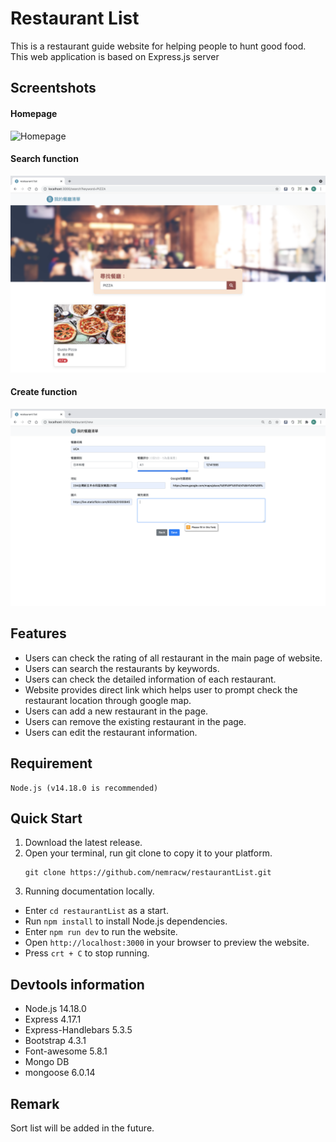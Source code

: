 # Restaurant List
This is a restaurant guide website for helping people to hunt good food. This web application is based on Express.js server

## Screentshots
#### Homepage
![Homepage](https://github.com/nemracw/restaurant_list/blob/main/public/image/newMainPageR2.png)

#### Search function
![Search](https://github.com/nemracw/restaurant_list/blob/main/public/image/searchSuccess.png)

#### Create function
![Create](https://github.com/nemracw/restaurant_list/blob/main/public/image/createPage.png)

## Features
* Users can check the rating of all restaurant in the main page of website.
* Users can search the restaurants by keywords.
* Users can check the detailed information of each restaurant.
* Website provides direct link which helps user to prompt check the restaurant location through google map.
* Users can add a new restaurant in the page.
* Users can remove the existing restaurant in the page.
* Users can edit the restaurant information.


	
## Requirement
 	Node.js (v14.18.0 is recommended)

## Quick Start
1. Download the latest release.
2. Open your terminal, run git clone to copy it to your platform.
	 ```
   git clone https://github.com/nemracw/restaurantList.git
   ```
3. Running documentation locally.
* Enter `cd restaurantList` as a start.	
* Run `npm install` to install Node.js dependencies.
* Enter `npm run dev` to run the website.
* Open `http://localhost:3000` in your browser to preview the website.
* Press `crt + C` to stop running.

## Devtools information
* Node.js 14.18.0
* Express 4.17.1
* Express-Handlebars 5.3.5
* Bootstrap 4.3.1
* Font-awesome 5.8.1
* Mongo DB
* mongoose 6.0.14

## Remark
   Sort list will be added in the future.